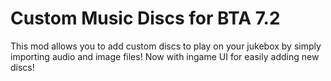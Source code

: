 # Custom Music Discs for BTA 7.2
This mod allows you to add custom discs to play on your jukebox by simply importing audio and image files! Now with ingame UI for easily adding new discs!
